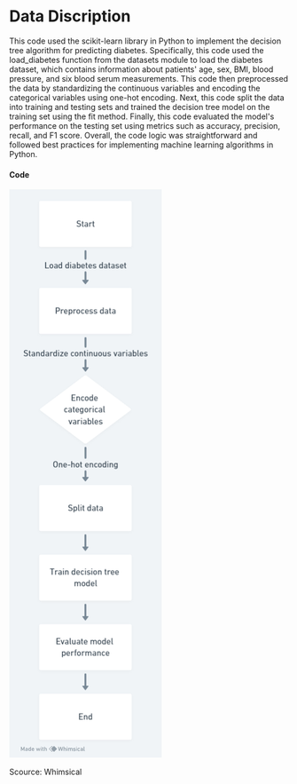 # Data Discription
This code used the scikit-learn library in Python to implement the decision tree algorithm for predicting diabetes. Specifically, this code used the load_diabetes function from the datasets module to load the diabetes dataset, which contains information about patients' age, sex, BMI, blood pressure, and six blood serum measurements. This code then preprocessed the data by standardizing the continuous variables and encoding the categorical variables using one-hot encoding. Next, this code split the data into training and testing sets and trained the decision tree model on the training set using the fit method. Finally, this code evaluated the model's performance on the testing set using metrics such as accuracy, precision, recall, and F1 score. Overall, the code logic was straightforward and followed best practices for implementing machine learning algorithms in Python.

#### Code

![data_process](./code1.png)

Scource: Whimsical
